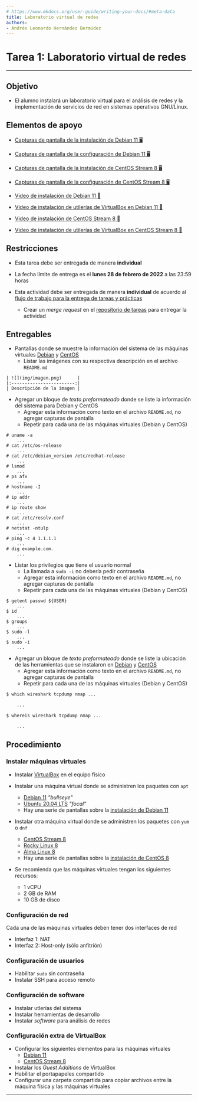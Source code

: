 ```yaml
---
# https://www.mkdocs.org/user-guide/writing-your-docs/#meta-data
title: Laboratorio virtual de redes
authors:
- Andrés Leonardo Hernández Bermúdez
---
```


# Tarea 1: Laboratorio virtual de redes

--------------------------------------------------------------------------------

## Objetivo

- El alumno instalará un laboratorio virtual para el análisis de redes y la implementación de servicios de red en sistemas operativos GNU/Linux.

## Elementos de apoyo

- [Capturas de pantalla de la instalación de Debian 11 🖥️][debian-install]
- [Capturas de pantalla de la configuración de Debian 11 🖥️][debian-configure]
- [Capturas de pantalla de la instalación de CentOS Stream 8 🖥️][centos-install]
- [Capturas de pantalla de la configuración de CentOS Stream 8 🖥️][centos-configure]

- [Video de instalación de Debian 11 📼][video-debian-install]
- [Video de instalación de utilerías de VirtualBox en Debian 11 📼][video-debian-guest-additions]

- [Video de instalación de CentOS Stream 8 📼][video-centos-install]
- [Video de instalación de utilerías de VirtualBox en CentOS Stream 8 📼][video-centos-guest-additions]

## Restricciones

- Esta tarea debe ser entregada de manera **individual**

- La fecha límite de entrega es el **lunes 28 de febrero de 2022** a las 23:59 horas
- Esta actividad debe ser entregada de manera **individual** de acuerdo al [flujo de trabajo para la entrega de tareas y prácticas][flujo-de-trabajo]
    - Crear un _merge request_ en el [repositorio de tareas][repo-tareas] para entregar la actividad



## Entregables

- Pantallas donde se muestre la información del sistema de las máquinas virtuales [Debian][debian-about] y [CentOS][centos-about]
    - Listar las imágenes con su respectiva descripción en el archivo `README.md`

```text
| ![](img/imagen.png)      |
|:------------------------:|
| Descripción de la imagen |
```

- Agregar un bloque de _texto preformateado_ donde se liste la información del sistema para Debian y CentOS
    - Agregar esta información como texto en el archivo `README.md`, no agregar capturas de pantalla
    - Repetir para cada una de las máquinas virtuales (Debian y CentOS)

```text
# uname -a
	...
# cat /etc/os-release
	...
# cat /etc/debian_version /etc/redhat-release
	...
# lsmod
	...
# ps afx
	...
# hostname -I
	...
# ip addr
	...
# ip route show
	...
# cat /etc/resolv.conf
	...
# netstat -ntulp
	...
# ping -c 4 1.1.1.1
	...
# dig example.com.
	...
```

- Listar los privilegios que tiene el usuario normal
    - La llamada a `sudo -i` no debería pedir contraseña
    - Agregar esta información como texto en el archivo `README.md`, no agregar capturas de pantalla
    - Repetir para cada una de las máquinas virtuales (Debian y CentOS)

```text
$ getent passwd ${USER}
	...
$ id
	...
$ groups
	...
$ sudo -l
	...
$ sudo -i
	...
```

- Agregar un bloque de _texto preformateado_ donde se liste la ubicación de las herramientas que se instalaron en [Debian][debian-tools] y [CentOS][centos-tools]
    - Agregar esta información como texto en el archivo `README.md`, no agregar capturas de pantalla
    - Repetir para cada una de las máquinas virtuales (Debian y CentOS)

```bash
$ which wireshark tcpdump nmap ...

	...

$ whereis wireshark tcpdump nmap ...

	...
```

## Procedimiento

### Instalar máquinas virtuales

- Instalar [VirtualBox][virtualbox] en el equipo físico

- Instalar una máquina virtual donde se administren los paquetes con `apt`
    - [Debian 11][debian] _"bullseye"_
    - [Ubuntu 20.04 LTS][ubuntu] _"focal"_
    - Hay una serie de pantallas sobre la [instalación de Debian 11][debian-install]

- Instalar otra máquina virtual donde se administren los paquetes con `yum` o `dnf`
    - [CentOS Stream 8][centos]
    - [Rocky Linux 8][rocky]
    - [Alma Linux 8][alma]
    - Hay una serie de pantallas sobre la [instalación de CentOS 8][centos-install]

- Se recomienda que las máquinas virtuales tengan los siguientes recursos:
    - 1 vCPU
    - 2 GB de RAM
    - 10 GB de disco

### Configuración de red

Cada una de las máquinas virtuales deben tener dos interfaces de red

- Interfaz 1: NAT
- Interfaz 2: Host-only (sólo anfitrión)

### Configuración de usuarios

- Habilitar `sudo` sin contraseña
- Instalar SSH para acceso remoto

### Configuración de software

- Instalar utlerías del sistema
- Instalar herramientas de desarrollo
- Instalar _software_ para análisis de redes

### Configuración extra de VirtualBox

- Configurar los siguientes elementos para las máquinas virtuales
    - [Debian 11][debian-configure]
    - [CentOS Stream 8][centos-configure]
- Instalar los _Guest Additions_ de VirtualBox
- Habilitar el portapapeles compartido
- Configurar una carpeta compartida para copiar archivos entre la máquina física y las máquinas virtuales

--------------------------------------------------------------------------------

[virtualbox]: https://www.virtualbox.org/wiki/Downloads
[debian]: https://debian.org/download
[ubuntu]: https://ubuntu.com/download/desktop/thank-you?version=20.04.3&architecture=amd64
[centos]: https://centos.org/download/
[rocky]: https://rockylinux.org/download
[alma]: https://almalinux.org/isos.html

[fedora-virt-ext]: https://docs.fedoraproject.org/en-US/Fedora/13/html/Virtualization_Guide/sect-Virtualization-Troubleshooting-Enabling_Intel_VT_and_AMD_V_virtualization_hardware_extensions_in_BIOS.html

[nixcraft-virt]: https://www.cyberciti.biz/faq/linux-xen-vmware-kvm-intel-vt-amd-v-support/

[video-debian-install]: https://www.youtube.com/watch?v=OSlESCNSr5U
[video-debian-guest-additions]: https://www.youtube.com/watch?v=AQXuv80cct4
[video-centos-install]: https://www.youtube.com/watch?v=H-TLEAGyFIQ
[video-centos-guest-additions]: https://www.youtube.com/watch?v=JrGOMFaRr1Y

[flujo-de-trabajo]: https://redes-ciencias-unam.gitlab.io/2022-2/tareas-redes/workflow/
[repo-tareas]: https://gitlab.com/Redes-Ciencias-UNAM/2022-2/tareas-redes/-/merge_requests

[debian-install]: ./debian-install
[centos-install]: ./centos-install

[debian-configure]: ./debian-configure
[centos-configure]: ./centos-configure

[debian-tools]: ./debian-configure/#instalar-software
[centos-tools]: ./centos-configure/#instalar-software

[debian-about]: ./debian-configure/#informacion-del-sistema
[centos-about]: ./centos-configure/#informacion-del-sistema

